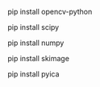 pip install opencv-python

pip install scipy

pip install numpy

pip install skimage

pip install pyica
